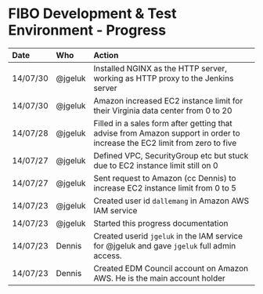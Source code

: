 # FIBO Development & Test Environment - Progress

Date     | Who     | Action
:--------|:--------|:------
14/07/30 | @jgeluk | Installed NGINX as the HTTP server, working as HTTP proxy to the Jenkins server
14/07/30 | @jgeluk | Amazon increased EC2 instance limit for their Virginia data center from 0 to 20
14/07/28 | @jgeluk | Filled in a sales form after getting that advise from Amazon support in order to increase the EC2 limit from zero to five
14/07/27 | @jgeluk | Defined VPC, SecurityGroup etc but stuck due to EC2 instance limit still on 0
14/07/27 | @jgeluk | Sent request to Amazon (cc Dennis) to increase EC2 instance limit from 0 to 5
14/07/23 | @jgeluk | Created user id `dallemang` in Amazon AWS IAM service
14/07/23 | @jgeluk | Started this progress documentation
14/07/23 | Dennis  | Created userid `jgeluk` in the IAM service for @jgeluk and gave `jgeluk` full admin access.
14/07/23 | Dennis  | Created EDM Council account on Amazon AWS. He is the main account holder
